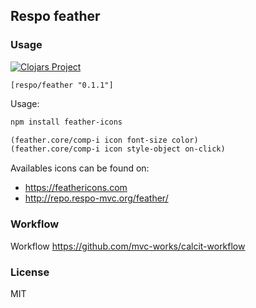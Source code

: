 
Respo feather
----

### Usage

[![Clojars Project](https://img.shields.io/clojars/v/respo/feather.svg)](https://clojars.org/respo/feather)

```edn
[respo/feather "0.1.1"]
```

Usage:

```bash
npm install feather-icons
```

```clojure
(feather.core/comp-i icon font-size color)
(feather.core/comp-i icon style-object on-click)
```

Availables icons can be found on:

* https://feathericons.com
* http://repo.respo-mvc.org/feather/

### Workflow

Workflow https://github.com/mvc-works/calcit-workflow

### License

MIT
